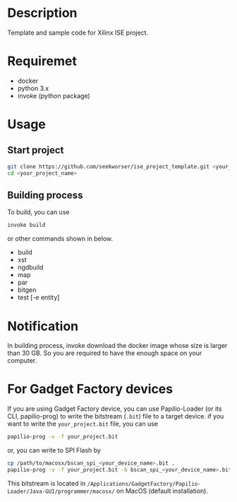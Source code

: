 # Description

Template and sample code for Xilinx ISE project.

# Requiremet

- docker
- python 3.x
- invoke (python package)

# Usage

## Start project
```bash
git clone https://github.com/seekworser/ise_project_template.git <your_project_name>
cd <your_project_name>
```

## Building process

To build, you can use
```bash
invoke build
```
or other commands shown in below.
- build
- xst
- ngdbuild
- map
- par
- bitgen
- test [-e entity]

# Notification

In building process,
invoke download the docker image
whose size is larger than 30 GB.
So you are required to have the enough space on your computer.

# For Gadget Factory devices

If you are using Gadget Factory device,
you can use Papilio-Loader (or its CLI, papilio-prog) to write the bitstream (`.bit`) file to a target device.
if you want to write the `your_project.bit` file, you can use
```bash
papilio-prog -v -f your_project.bit
```
or, you can write to SPI Flash by
```bash
cp /path/to/macosx/bscan_spi_<your_device_name>.bit .
papilio-prog -v -f your_project.bit -b bscan_spi_<your_device_name>.bit
```
This bitstream is located in `/Applications/GadgetFactory/Papilio-Loader/Java-GUI/programmer/macosx/` on MacOS (default installation).
